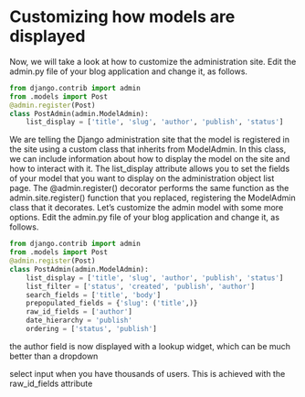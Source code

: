 # Customizing how models are displayed

Now, we will take a look at how to customize the administration site. Edit the admin.py file of your blog application and change it, as follows.

```py
from django.contrib import admin
from .models import Post
@admin.register(Post)
class PostAdmin(admin.ModelAdmin):
    list_display = ['title', 'slug', 'author', 'publish', 'status']
```

We are telling the Django administration site that the model is registered in the site using a custom  class that inherits from ModelAdmin. In this class, we can include information about how to display  the model on the site and how to interact with it.  The list_display attribute allows you to set the fields of your model that you want to display on the  administration object list page. The @admin.register() decorator performs the same function as the  admin.site.register() function that you replaced, registering the ModelAdmin class that it decorates.  Let’s customize the admin model with some more options. Edit the admin.py file of your blog application and change it, as follows.

```py
from django.contrib import admin
from .models import Post
@admin.register(Post)
class PostAdmin(admin.ModelAdmin):
    list_display = ['title', 'slug', 'author', 'publish', 'status']
    list_filter = ['status', 'created', 'publish', 'author']
    search_fields = ['title', 'body']
    prepopulated_fields = {'slug': ('title',)}
    raw_id_fields = ['author']
    date_hierarchy = 'publish'
    ordering = ['status', 'publish']
```

 the author field is now displayed with a lookup widget, which can be much better than a dropdown

 select input when you have thousands of users. This is achieved with the raw_id_fields attribute
